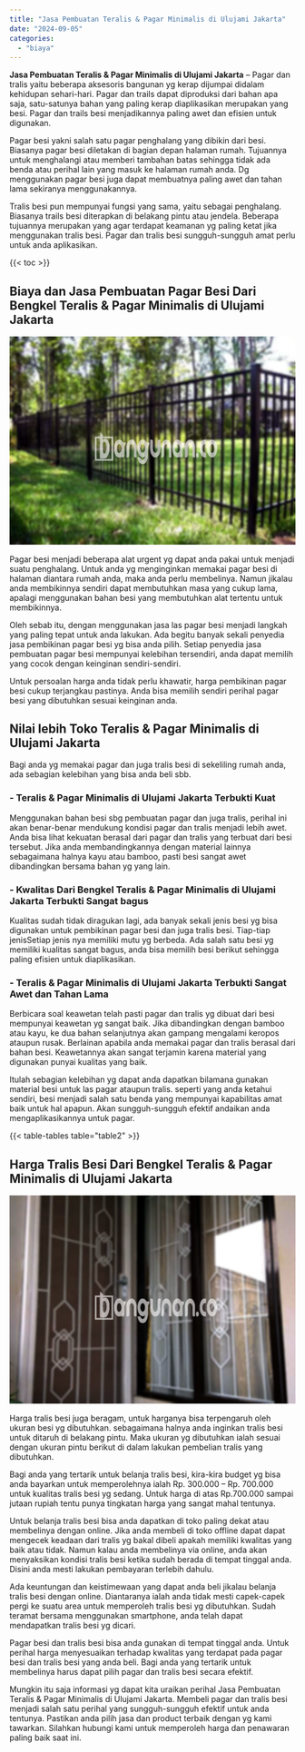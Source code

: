 ```yaml
---
title: "Jasa Pembuatan Teralis & Pagar Minimalis di Ulujami Jakarta"
date: "2024-09-05"
categories: 
  - "biaya"
---
```


**Jasa Pembuatan Teralis & Pagar Minimalis di Ulujami Jakarta** – Pagar dan tralis yaitu beberapa aksesoris bangunan yg kerap dijumpai didalam kehidupan sehari-hari. Pagar dan trails dapat diproduksi dari bahan apa saja, satu-satunya bahan yang paling kerap diaplikasikan merupakan yang besi. Pagar dan trails besi menjadikannya paling awet dan efisien untuk digunakan.

Pagar besi yakni salah satu pagar penghalang yang dibikin dari besi. Biasanya pagar besi diletakan di bagian depan halaman rumah. Tujuannya untuk menghalangi atau memberi tambahan batas sehingga tidak ada benda atau perihal lain yang masuk ke halaman rumah anda. Dg menggunakan pagar besi juga dapat membuatnya paling awet dan tahan lama sekiranya menggunakannya.

Tralis besi pun mempunyai fungsi yang sama, yaitu sebagai penghalang. Biasanya trails besi diterapkan di belakang pintu atau jendela. Beberapa tujuannya merupakan yang agar terdapat keamanan yg paling ketat jika menggunakan tralis besi. Pagar dan tralis besi sungguh-sungguh amat perlu untuk anda aplikasikan.

{{< toc >}}

## Biaya dan Jasa Pembuatan Pagar Besi Dari Bengkel Teralis & Pagar Minimalis di Ulujami Jakarta

![Jasa Pembuatan Teralis & Pagar Minimalis di Ulujami Jakarta](/images/pagar-minimalis-murah-30.png)

Pagar besi menjadi beberapa alat urgent yg dapat anda pakai untuk menjadi suatu penghalang. Untuk anda yg menginginkan memakai pagar besi di halaman diantara rumah anda, maka anda perlu membelinya. Namun jikalau anda membikinnya sendiri dapat membutuhkan masa yang cukup lama, apalagi menggunakan bahan besi yang membutuhkan alat tertentu untuk membikinnya.

Oleh sebab itu, dengan menggunakan jasa las pagar besi menjadi langkah yang paling tepat untuk anda lakukan. Ada begitu banyak sekali penyedia jasa pembikinan pagar besi yg bisa anda pilih. Setiap penyedia jasa pembuatan pagar besi mempunyai kelebihan tersendiri, anda dapat memilih yang cocok dengan keinginan sendiri-sendiri.

Untuk persoalan harga anda tidak perlu khawatir, harga pembikinan pagar besi cukup terjangkau pastinya. Anda bisa memilih sendiri perihal pagar besi yang dibutuhkan sesuai keinginan anda.

## Nilai lebih Toko Teralis & Pagar Minimalis di Ulujami Jakarta

Bagi anda yg memakai pagar dan juga tralis besi di sekeliling rumah anda, ada sebagian kelebihan yang bisa anda beli sbb.

### \- Teralis & Pagar Minimalis di Ulujami Jakarta Terbukti Kuat

Menggunakan bahan besi sbg pembuatan pagar dan juga tralis, perihal ini akan benar-benar mendukung kondisi pagar dan tralis menjadi lebih awet. Anda bisa lihat kekuatan berasal dari pagar dan tralis yang terbuat dari besi tersebut. Jika anda membandingkannya dengan material lainnya sebagaimana halnya kayu atau bamboo, pasti besi sangat awet dibandingkan bersama bahan yg yang lain.

### \- Kwalitas Dari Bengkel Teralis & Pagar Minimalis di Ulujami Jakarta Terbukti Sangat bagus

Kualitas sudah tidak diragukan lagi, ada banyak sekali jenis besi yg bisa digunakan untuk pembikinan pagar besi dan juga tralis besi. Tiap-tiap jenisSetiap jenis nya memiliki mutu yg berbeda. Ada salah satu besi yg memiliki kualitas sangat bagus, anda bisa memilih besi berikut sehingga paling efisien untuk diaplikasikan.

### \- Teralis & Pagar Minimalis di Ulujami Jakarta Terbukti Sangat Awet dan Tahan Lama

Berbicara soal keawetan telah pasti pagar dan tralis yg dibuat dari besi mempunyai keawetan yg sangat baik. Jika dibandingkan dengan bamboo atau kayu, ke dua bahan selanjutnya akan gampang mengalami keropos ataupun rusak. Berlainan apabila anda memakai pagar dan tralis berasal dari bahan besi. Keawetannya akan sangat terjamin karena material yang digunakan punyai kualitas yang baik.

Itulah sebagian kelebihan yg dapat anda dapatkan bilamana gunakan material besi untuk las pagar ataupun tralis. seperti yang anda ketahui sendiri, besi menjadi salah satu benda yang mempunyai kapabilitas amat baik untuk hal apapun. Akan sungguh-sungguh efektif andaikan anda mengaplikasikannya untuk pagar.

{{< table-tables table="table2" >}}

## Harga Tralis Besi Dari Bengkel Teralis & Pagar Minimalis di Ulujami Jakarta

![Jasa Pembuatan Teralis & Pagar Minimalis di Ulujami Jakarta](/images/teralis-minimalis-murah-25.png)

Harga tralis besi juga beragam, untuk harganya bisa terpengaruh oleh ukuran besi yg dibutuhkan. sebagaimana halnya anda inginkan tralis besi untuk ditaruh di belakang pintu. Maka ukuran yg dibutuhkan ialah sesuai dengan ukuran pintu berikut di dalam lakukan pembelian tralis yang dibutuhkan.

Bagi anda yang tertarik untuk belanja tralis besi, kira-kira budget yg bisa anda bayarkan untuk memperolehnya ialah Rp. 300.000 – Rp. 700.000 untuk kualitas tralis besi yg sedang. Untuk harga di atas Rp.700.000 sampai jutaan rupiah tentu punya tingkatan harga yang sangat mahal tentunya.

Untuk belanja tralis besi bisa anda dapatkan di toko paling dekat atau membelinya dengan online. Jika anda membeli di toko offline dapat dapat mengecek keadaan dari tralis yg bakal dibeli apakah memiliki kwalitas yang baik atau tidak. Namun kalau anda membelinya via online, anda akan menyaksikan kondisi tralis besi ketika sudah berada di tempat tinggal anda. Disini anda mesti lakukan pembayaran terlebih dahulu.

Ada keuntungan dan keistimewaan yang dapat anda beli jikalau belanja tralis besi dengan online. Diantaranya ialah anda tidak mesti capek-capek pergi ke suatu area untuk memperoleh tralis besi yg dibutuhkan. Sudah teramat bersama menggunakan smartphone, anda telah dapat mendapatkan tralis besi yg dicari.

Pagar besi dan tralis besi bisa anda gunakan di tempat tinggal anda. Untuk perihal harga menyesuaikan terhadap kwalitas yang terdapat pada pagar besi dan tralis besi yang anda beli. Bagi anda yang tertarik untuk membelinya harus dapat pilih pagar dan tralis besi secara efektif.

Mungkin itu saja informasi yg dapat kita uraikan perihal Jasa Pembuatan Teralis & Pagar Minimalis di Ulujami Jakarta. Membeli pagar dan tralis besi menjadi salah satu perihal yang sungguh-sungguh efektif untuk anda tentunya. Pastikan anda pilih jasa dan product terbaik dengan yg kami tawarkan. Silahkan hubungi kami untuk memperoleh harga dan penawaran paling baik saat ini.

